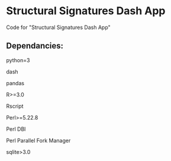 # Structural Signatures Dash App
Code for "Structural Signatures Dash App"

## Dependancies: 

python=3

dash

pandas

R>=3.0

Rscript

Perl>=5.22.8

Perl DBl

Perl Parallel Fork Manager

sqlite>3.0
